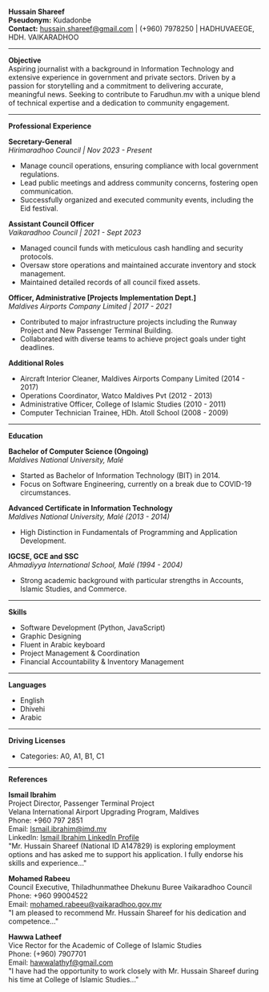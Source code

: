 **Hussain Shareef**  
**Pseudonym:** Kudadonbe  
**Contact:** hussain.shareef@gmail.com | (+960) 7978250 | HADHUVAEEGE, HDH. VAIKARADHOO

---

**Objective**  
Aspiring journalist with a background in Information Technology and extensive experience in government and private sectors. Driven by a passion for storytelling and a commitment to delivering accurate, meaningful news. Seeking to contribute to Farudhun.mv with a unique blend of technical expertise and a dedication to community engagement.

---

**Professional Experience**  

**Secretary-General**  
*Hirimaradhoo Council | Nov 2023 - Present*  
- Manage council operations, ensuring compliance with local government regulations.
- Lead public meetings and address community concerns, fostering open communication.
- Successfully organized and executed community events, including the Eid festival.

**Assistant Council Officer**  
*Vaikaradhoo Council | 2021 - Sept 2023*  
- Managed council funds with meticulous cash handling and security protocols.
- Oversaw store operations and maintained accurate inventory and stock management.
- Maintained detailed records of all council fixed assets.

**Officer, Administrative [Projects Implementation Dept.]**  
*Maldives Airports Company Limited | 2017 - 2021*  
- Contributed to major infrastructure projects including the Runway Project and New Passenger Terminal Building.
- Collaborated with diverse teams to achieve project goals under tight deadlines.
  
**Additional Roles**  
- Aircraft Interior Cleaner, Maldives Airports Company Limited (2014 - 2017)  
- Operations Coordinator, Watco Maldives Pvt (2012 - 2013)  
- Administrative Officer, College of Islamic Studies (2010 - 2011)  
- Computer Technician Trainee, HDh. Atoll School (2008 - 2009)

---

**Education**  

**Bachelor of Computer Science (Ongoing)**  
*Maldives National University, Malé*  
- Started as Bachelor of Information Technology (BIT) in 2014.
- Focus on Software Engineering, currently on a break due to COVID-19 circumstances.

**Advanced Certificate in Information Technology**  
*Maldives National University, Malé (2013 - 2014)*  
- High Distinction in Fundamentals of Programming and Application Development.

**IGCSE, GCE and SSC**  
*Ahmadiyya International School, Malé (1994 - 2004)*  
- Strong academic background with particular strengths in Accounts, Islamic Studies, and Commerce.

---

**Skills**  
- Software Development (Python, JavaScript)  
- Graphic Designing  
- Fluent in Arabic keyboard  
- Project Management & Coordination  
- Financial Accountability & Inventory Management  

---

**Languages**  
- English  
- Dhivehi  
- Arabic

---

**Driving Licenses**  
- Categories: A0, A1, B1, C1

---

**References**  

**Ismail Ibrahim**  
Project Director, Passenger Terminal Project  
Velana International Airport Upgrading Program, Maldives  
Phone: +960 797 2851  
Email: Ismail.ibrahim@imd.mv  
LinkedIn: [Ismail Ibrahim LinkedIn Profile](https://www.linkedin.com/in/ismail-ibrahim-14a15a16)  
"Mr. Hussain Shareef (National ID A147829) is exploring employment options and has asked me to support his application. I fully endorse his skills and experience..."

**Mohamed Rabeeu**  
Council Executive, Thiladhunmathee Dhekunu Buree Vaikaradhoo Council  
Phone: +960 99004522  
Email: mohamed.rabeeu@vaikaradhoo.gov.mv  
"I am pleased to recommend Mr. Hussain Shareef for his dedication and competence..."

**Hawwa Latheef**  
Vice Rector for the Academic of College of Islamic Studies  
Phone: (+960) 7907701  
Email: hawwalathyf@gmail.com  
"I have had the opportunity to work closely with Mr. Hussain Shareef during his time at College of Islamic Studies..."